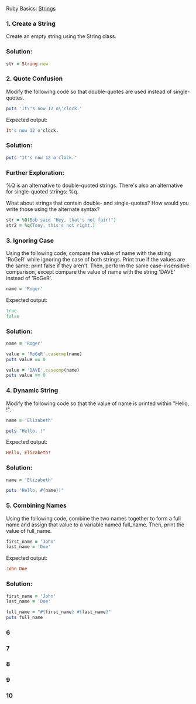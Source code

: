 Ruby Basics: [Strings](https://launchschool.com/exercise_sets/abf5dd86)

### 1. Create a String

Create an empty string using the String class.

### Solution:

```ruby
str = String.new
```

### 2. Quote Confusion

Modify the following code so that double-quotes are used instead of single-quotes.

```ruby
puts 'It\'s now 12 o\'clock.'
```
Expected output:

```ruby
It's now 12 o'clock.
```

### Solution:
```ruby
puts "It's now 12 o'clock."
```

### Further Exploration:
%Q is an alternative to double-quoted strings. There's also an alternative for single-quoted strings: %q.

What about strings that contain double- and single-quotes? How would you write those using the alternate syntax?
```ruby
str = %Q(Bob said "Hey, that's not fair!")
str2 = %q(Tony, this's not right.)
```

### 3. Ignoring Case

Using the following code, compare the value of name with the string 'RoGeR' while ignoring the case of both strings. Print true if the values are the same; print false if they aren't. Then, perform the same case-insensitive comparison, except compare the value of name with the string 'DAVE' instead of 'RoGeR'.

```ruby
name = 'Roger'
```
Expected output:

```ruby
true
false
```

### Solution:

```ruby
name = 'Roger'

value = 'RoGeR'.casecmp(name)
puts value == 0

value = 'DAVE'.casecmp(name)
puts value == 0  
```
### 4. Dynamic String

Modify the following code so that the value of name is printed within "Hello, !".

```ruby
name = 'Elizabeth'

puts "Hello, !"
```
Expected output:

```ruby
Hello, Elizabeth!
```

### Solution:

```ruby
name = 'Elizabeth'

puts "Hello, #{name}!"
```

### 5. Combining Names

Using the following code, combine the two names together to form a full name and assign that value to a variable named full_name. Then, print the value of full_name.

```ruby
first_name = 'John'
last_name = 'Doe'
```

Expected output:

```ruby
John Doe
```

### Solution:

```ruby
first_name = 'John'
last_name = 'Doe'

full_name = "#{first_name} #{last_name}"
puts full_name
```
### 6
### 7
### 8
### 9
### 10